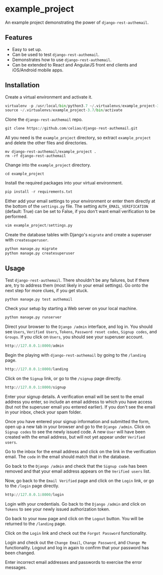 example_project
===============

An example project demonstrating the power of `django-rest-authemail`.


Features
--------

- Easy to set up.
- Can be used to test `django-rest-authemail`.
- Demonstrates how to use `django-rest-authemail`.
- Can be extended to React and AngularJS front end clients and iOS/Android mobile apps.


Installation
------------

Create a virtual environment and activate it.

```python
virtualenv -p /usr/local/bin/python3.7 ~/.virtualenvs/example_project-3.7
source ~/.virtualenvs/example_project-3.7/bin/activate
```

Clone the `django-rest-authemail` repo.

```python
git clone https://github.com/celiao/django-rest-authemail.git
```

All you need is the `example_project` directory, so extract `example_project` and delete the other files and directories.

```
mv django-rest-authemail/example_project .
rm -rf django-rest-authemail
```

Change into the `example_project` directory.

```
cd example_project
```

Install the required packages into your virtual environment.

```python
pip install -r requirements.txt
```

Either add your email settings to your environment or enter them directly at the bottom of the `settings.py` file.  The setting `AUTH_EMAIL_VERIFICATION` (default: True) can be set to False, if you don't want email verification to be performed.

```python
vim example_project/settings.py
```

Create the database tables with Django's `migrate` and create a superuser with `createsuperuser`.

```python
python manage.py migrate
python manage.py createsuperuser
```

Usage
-----

Test `django-rest-authemail`.  There shouldn't be any failures, but if there are, try to address them (most likely in your email settings).  Go onto the next step for more clues, if you get stuck.

```python
python manage.py test authemail
```

Check your setup by starting a Web server on your local machine.

```python
python manage.py runserver
```

Direct your browser to the `Django /admin` interface, and log in.  You should see `Users`, `Verified Users`, `Tokens`, `Password reset codes`, `Signup codes`, and `Groups`.  If you click on `Users`, you should see your superuser account.

```python
http://127.0.0.1:8000/admin
```

Begin the playing with `django-rest-authemail` by going to the `/landing` page.

```python
http://127.0.0.1:8000/landing
```

Click on the `Signup` link, or go to the `/signup` page directly.

```python
http://127.0.0.1:8000/signup
```

Enter your signup details.  A verification email will be sent to the email address you enter, so include an email address to which you have access (but not the superuser email you entered earlier).  If you don't see the email in your inbox, check your spam folder.

Once you have entered your signup information and submitted the form, open up a new tab in your browser and go to the `Django /admin`.  Click on `Signup codes` to see the newly issued code. A new `User` will have been created with the email address, but will not yet appear under `Verified users`.

Go to the inbox for the email address and click on the link in the verification email.  The `code` in the email should match that in the database.

Go back to the `Django /admin` and check that the `Signup code` has been removed and that your email address appears on the `Verified users` list.

Now, go back to the `Email Verified` page and click on the `Login` link, or go to the `/login` page directly.

```python
http://127.0.0.1:8000/login
```

Login with your credentials.  Go back to the `Django /admin` and click on `Tokens` to see your newly issued authorization token.

Go back to your `Home` page and click on the `Logout` button.  You will be returned to the `/landing` page.

Click on the `Login` link and check out the `Forgot Password` functionality.

Login and check out the `Change Email`, `Change Password`, and `Change Me`  functionality.  Logout and log in again to confirm that your password has been changed.

Enter incorrect email addresses and passwords to exercise the error messages.
